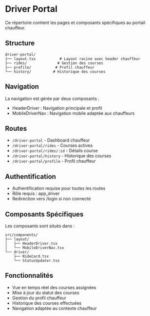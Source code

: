 # Driver Portal

Ce répertoire contient les pages et composants spécifiques au portail chauffeur.

## Structure

```
driver-portal/
├── layout.tsx           # Layout racine avec header chauffeur
├── rides/              # Gestion des courses
├── profile/           # Profil chauffeur
└── history/          # Historique des courses
```

## Navigation

La navigation est gérée par deux composants :
- HeaderDriver : Navigation principale et profil
- MobileDriverNav : Navigation mobile adaptée aux chauffeurs

## Routes

- `/driver-portal` - Dashboard chauffeur
- `/driver-portal/rides` - Courses actives
- `/driver-portal/rides/:id` - Détails course
- `/driver-portal/history` - Historique des courses
- `/driver-portal/profile` - Profil chauffeur

## Authentification

- Authentification requise pour toutes les routes
- Rôle requis : app_driver
- Redirection vers /login si non connecté

## Composants Spécifiques

Les composants sont situés dans :
```
src/components/
├── layout/
│   ├── HeaderDriver.tsx
│   └── MobileDriverNav.tsx
└── driver/
    ├── RideCard.tsx
    └── StatusUpdater.tsx
```

## Fonctionnalités

- Vue en temps réel des courses assignées
- Mise à jour du statut des courses
- Gestion du profil chauffeur
- Historique des courses effectuées
- Navigation adaptée au contexte chauffeur